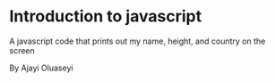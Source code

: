 # Introduction to javascript

A javascript code that prints out my name, height, and country on the screen

By Ajayi Oluaseyi
